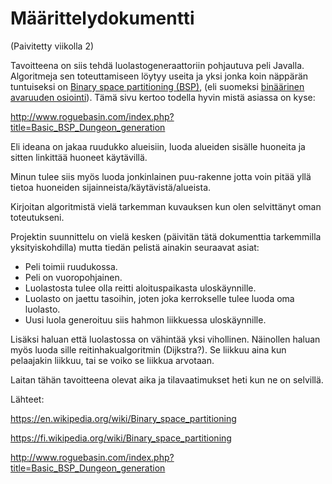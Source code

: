 # Määrittelydokumentti
(Paivitetty viikolla 2)

Tavoitteena on siis tehdä luolastogeneraattoriin pohjautuva peli Javalla.
Algoritmeja sen toteuttamiseen löytyy useita ja yksi jonka koin näppärän tuntuiseksi on [Binary space partitioning (BSP)](https://en.wikipedia.org/wiki/Binary_space_partitioning), (eli suomeksi [binäärinen avaruuden osiointi](https://fi.wikipedia.org/wiki/Binary_space_partitioning)). 
Tämä sivu kertoo todella hyvin mistä asiassa on kyse:

http://www.roguebasin.com/index.php?title=Basic_BSP_Dungeon_generation

Eli ideana on jakaa ruudukko alueisiin, luoda alueiden sisälle huoneita ja sitten linkittää huoneet käytävillä.

Minun tulee siis myös luoda jonkinlainen puu-rakenne jotta voin pitää yllä tietoa huoneiden sijainneista/käytävistä/alueista.

Kirjoitan algoritmistä vielä tarkemman kuvauksen kun olen selvittänyt oman toteutukseni.

Projektin suunnittelu on vielä kesken (päivitän tätä dokumenttia tarkemmilla yksityiskohdilla) mutta tiedän pelistä ainakin seuraavat asiat:
* Peli toimii ruudukossa.
* Peli on vuoropohjainen.
* Luolastosta tulee olla reitti aloituspaikasta uloskäynnille. 
* Luolasto on jaettu tasoihin, joten joka kerrokselle tulee luoda oma luolasto.
* Uusi luola generoituu siis hahmon liikkuessa uloskäynnille.

Lisäksi haluan että luolastossa on vähintää yksi vihollinen. Näinollen haluan myös luoda sille reitinhakualgoritmin (Dijkstra?). Se liikkuu aina kun pelaajakin liikkuu, tai se voiko se liikkua arvotaan.

Laitan tähän tavoitteena olevat aika ja tilavaatimukset heti kun ne on selvillä.

Lähteet:

https://en.wikipedia.org/wiki/Binary_space_partitioning

https://fi.wikipedia.org/wiki/Binary_space_partitioning

http://www.roguebasin.com/index.php?title=Basic_BSP_Dungeon_generation
